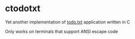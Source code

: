 # ctodotxt

Yet another implementation of [todo.txt](https://github.com/todotxt/todo.txt) application written in C

Only works on terminals that support ANSI escape code
